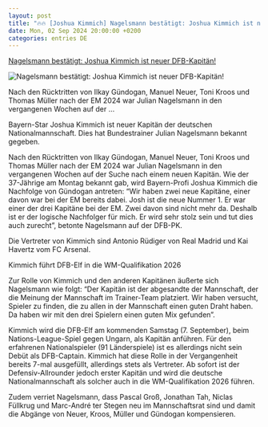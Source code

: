 ```yaml
---
layout: post
title: "🔥🔥 [Joshua Kimmich] Nagelsmann bestätigt: Joshua Kimmich ist neuer DFB-Kapitän!"
date: Mon, 02 Sep 2024 20:00:00 +0200
categories: entries DE
---
```

[Nagelsmann bestätigt: Joshua Kimmich ist neuer DFB-Kapitän!](https://fcbinside.de/2024/09/02/nagelsmann-bestaetigt-joshua-kimmich-ist-neuer-dfb-kapitaen/)

![Nagelsmann bestätigt: Joshua Kimmich ist neuer DFB-Kapitän!](https://fcbinside.de/wp-content/uploads/2024/06/imago1046408000h.jpg)

Nach den Rücktritten von Ilkay Gündogan, Manuel Neuer, Toni Kroos und Thomas Müller nach der EM 2024 war Julian Nagelsmann in den vergangenen Wochen auf der ...

Bayern-Star Joshua Kimmich ist neuer Kapitän der deutschen Nationalmannschaft. Dies hat Bundestrainer Julian Nagelsmann bekannt gegeben.







Nach den Rücktritten von Ilkay Gündogan, Manuel Neuer, Toni Kroos und Thomas Müller nach der EM 2024 war Julian Nagelsmann in den vergangenen Wochen auf der Suche nach einem neuen Kapitän. Wie der 37-Jährige am Montag bekannt gab, wird Bayern-Profi Joshua Kimmich die Nachfolge von Gündogan antreten: “Wir haben zwei neue Kapitäne, einer davon war bei der EM bereits dabei. Josh ist die neue Nummer 1. Er war einer der drei Kapitäne bei der EM. Zwei davon sind nicht mehr da. Deshalb ist er der logische Nachfolger für mich. Er wird sehr stolz sein und tut dies auch zurecht”, betonte Nagelsmann auf der DFB-PK.

Die Vertreter von Kimmich sind Antonio Rüdiger von Real Madrid und Kai Havertz vom FC Arsenal.

Kimmich führt DFB-Elf in die WM-Qualifikation 2026

Zur Rolle von Kimmich und den anderen Kapitänen äußerte sich Nagelsmann wie folgt: “Der Kapitän ist der abgesandte der Mannschaft, der die Meinung der Mannschaft im Trainer-Team platziert. Wir haben versucht, Spieler zu finden, die zu allen in der Mannschaft einen guten Draht haben. Da haben wir mit den drei Spielern einen guten Mix gefunden”.

Kimmich wird die DFB-Elf am kommenden Samstag (7. September), beim Nations-League-Spiel gegen Ungarn, als Kapitän anführen. Für den erfahrenen Nationalspieler (91 Länderspiele) ist es allerdings nicht sein Debüt als DFB-Captain. Kimmich hat diese Rolle in der Vergangenheit bereits 7-mal ausgefüllt, allerdings stets als Vertreter. Ab sofort ist der Defensiv-Allrounder jedoch erster Kapitän und wird die deutsche Nationalmannschaft als solcher auch in die WM-Qualifikation 2026 führen.

Zudem verriet Nagelsmann, dass Pascal Groß, Jonathan Tah, Niclas Füllkrug und Marc-André ter Stegen neu im Mannschaftsrat sind und damit die Abgänge von Neuer, Kroos, Müller und Gündogan kompensieren.

